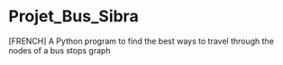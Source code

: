 # Projet_Bus_Sibra
[FRENCH] A Python program to find the best ways to travel through the nodes of a bus stops graph
